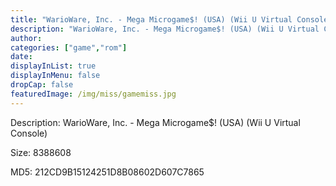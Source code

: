 ```yaml
---
title: "WarioWare, Inc. - Mega Microgame$! (USA) (Wii U Virtual Console)"
description: "WarioWare, Inc. - Mega Microgame$! (USA) (Wii U Virtual Console)"
author: 
categories: ["game","rom"]
date: 
displayInList: true
displayInMenu: false
dropCap: false
featuredImage: /img/miss/gamemiss.jpg
---
```


Description: WarioWare, Inc. - Mega Microgame$! (USA) (Wii U Virtual Console)

Size: 8388608

MD5: 212CD9B15124251D8B08602D607C7865

